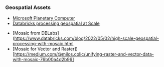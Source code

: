 ### Geospatial Assets

* [Microsoft Planetary Computer](https://planetarycomputer.microsoft.com/dataset/us-census#overview)
* [Databricks processing geospatial at Scale](https://www.databricks.com/blog/2019/12/05/processing-geospatial-data-at-scale-with-databricks.html)
 - [Mosaic from DBLabs](https://www.databricks.com/blog/2022/05/02/high-scale-geospatial-processing-with-mosaic.html
 - [Mosaic for Vector and Raster])[https://medium.com/@milos.colic/unifying-raster-and-vector-data-with-mosaic-76b00a4d2b96]
